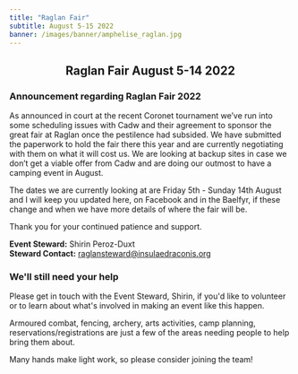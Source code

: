 ```yaml
---
title: "Raglan Fair"
subtitle: August 5-15 2022
banner: /images/banner/amphelise_raglan.jpg
---
```

<h2 style="text-align:center;">
Raglan Fair August 5-14 2022</h2> 
<h3>Announcement regarding Raglan Fair 2022</h3>
<p>As announced in court at the recent Coronet tournament we’ve run into some scheduling issues with Cadw and their agreement to sponsor the great fair at Raglan once the pestilence had subsided. We have submitted the paperwork to hold the fair there this year and are currently negotiating with them on what it will cost us. We are looking at backup sites in case we don’t get a viable offer from Cadw and are doing our outmost to have a camping event in August.</p>

<p>The dates we are currently looking at are Friday 5th - Sunday 14th August and I will keep you updated here, on Facebook and in the Baelfyr, if these change and when we have more details of where the fair will be.</p>

<p>Thank you for your continued patience and support.</p>

<p><b>Event Steward:</b> Shirin Peroz-Duxt<br>
<b>Steward Contact:</b> <a href="mailto:raglansteward@insulaedraconis.org">raglansteward@insulaedraconis.org</a></p>


<h3>We'll still need your help</h3>
<p>Please get in touch with the Event Steward, Shirin, if you'd like to volunteer or to learn about what's involved in making an event like this happen.</p>

<p>Armoured combat, fencing, archery, arts activities, camp planning, reservations/registrations are just a few of the areas needing people to help bring them about.</p>

<p>Many hands make light work, so please consider joining the team!</p>
